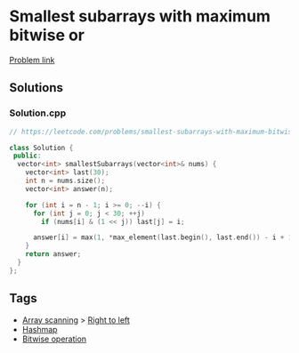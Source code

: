 # Smallest subarrays with maximum bitwise or

[Problem link](https://leetcode.com/problems/smallest-subarrays-with-maximum-bitwise-or/)

## Solutions


### Solution.cpp
```cpp
// https://leetcode.com/problems/smallest-subarrays-with-maximum-bitwise-or/

class Solution {
 public:
  vector<int> smallestSubarrays(vector<int>& nums) {
    vector<int> last(30);
    int n = nums.size();
    vector<int> answer(n);

    for (int i = n - 1; i >= 0; --i) {
      for (int j = 0; j < 30; ++j)
        if (nums[i] & (1 << j)) last[j] = i;

      answer[i] = max(1, *max_element(last.begin(), last.end()) - i + 1);
    }
    return answer;
  }
};
```
## Tags

* [Array scanning](/README.md#Array_scanning) > [Right to left](/README.md#Array_scanning-Right_to_left)
* [Hashmap](/README.md#Hashmap)
* [Bitwise operation](/README.md#Bitwise_operation)
